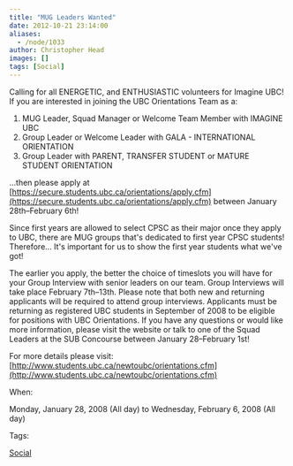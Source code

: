 ```yaml
---
title: "MUG Leaders Wanted"
date: 2012-10-21 23:14:00
aliases:
  - /node/1033
author: Christopher Head
images: []
tags: [Social]
---
```


Calling for all ENERGETIC, and ENTHUSIASTIC volunteers for Imagine UBC!
If you are interested in joining the UBC Orientations Team as a:

1.  MUG Leader, Squad Manager or Welcome Team Member with IMAGINE UBC
2.  Group Leader or Welcome Leader with GALA - INTERNATIONAL ORIENTATION
3.  Group Leader with PARENT, TRANSFER STUDENT or MATURE STUDENT ORIENTATION

…then please apply at [https://secure.students.ubc.ca/orientations/apply.cfm](https://secure.students.ubc.ca/orientations/apply.cfm) between January 28th–February 6th!

Since first years are allowed to select CPSC as their major once they apply to UBC, there are MUG groups that's dedicated to first year CPSC students! Therefore… It's important for us to show the first year students what we've got!

The earlier you apply, the better the choice of timeslots you will have for your Group Interview with senior leaders on our team. Group Interviews will take place February 7th–13th. Please note that both new and returning applicants will be required to attend group interviews. Applicants must be returning as registered UBC students in September of 2008 to be eligible for positions with UBC Orientations. If you have any questions or would like more information, please visit the website or talk to one of the Squad Leaders at the SUB Concourse between January 28–February 1st!

For more details please visit: [http://www.students.ubc.ca/newtoubc/orientations.cfm](http://www.students.ubc.ca/newtoubc/orientations.cfm)

When:

Monday, January 28, 2008 (All day) to Wednesday, February 6, 2008 (All day)

Tags:

[Social](/social)
